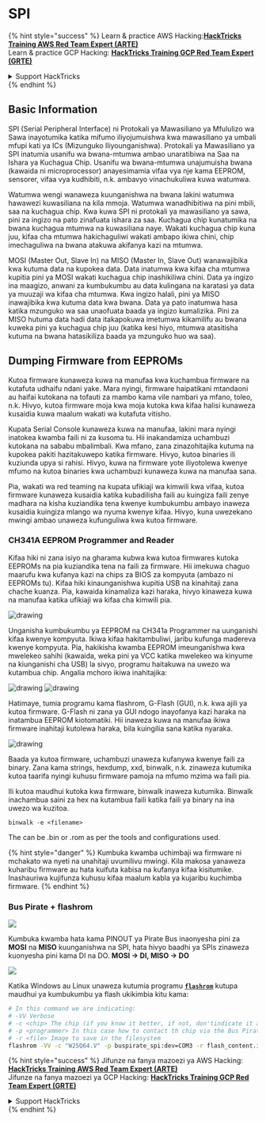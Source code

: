 # SPI

{% hint style="success" %}
Learn & practice AWS Hacking:<img src="/.gitbook/assets/arte.png" alt="" data-size="line">[**HackTricks Training AWS Red Team Expert (ARTE)**](https://training.hacktricks.xyz/courses/arte)<img src="/.gitbook/assets/arte.png" alt="" data-size="line">\
Learn & practice GCP Hacking: <img src="/.gitbook/assets/grte.png" alt="" data-size="line">[**HackTricks Training GCP Red Team Expert (GRTE)**<img src="/.gitbook/assets/grte.png" alt="" data-size="line">](https://training.hacktricks.xyz/courses/grte)

<details>

<summary>Support HackTricks</summary>

* Check the [**subscription plans**](https://github.com/sponsors/carlospolop)!
* **Join the** 💬 [**Discord group**](https://discord.gg/hRep4RUj7f) or the [**telegram group**](https://t.me/peass) or **follow** us on **Twitter** 🐦 [**@hacktricks\_live**](https://twitter.com/hacktricks\_live)**.**
* **Share hacking tricks by submitting PRs to the** [**HackTricks**](https://github.com/carlospolop/hacktricks) and [**HackTricks Cloud**](https://github.com/carlospolop/hacktricks-cloud) github repos.

</details>
{% endhint %}

## Basic Information

SPI (Serial Peripheral Interface) ni Protokali ya Mawasiliano ya Mfululizo wa Sawa inayotumika katika mifumo iliyojumuishwa kwa mawasiliano ya umbali mfupi kati ya ICs (Mizunguko Iliyounganishwa). Protokali ya Mawasiliano ya SPI inatumia usanifu wa bwana-mtumwa ambao unaratibiwa na Saa na Ishara ya Kuchagua Chip. Usanifu wa bwana-mtumwa unajumuisha bwana (kawaida ni microprocessor) anayesimamia vifaa vya nje kama EEPROM, sensorer, vifaa vya kudhibiti, n.k. ambavyo vinachukuliwa kuwa watumwa.

Watumwa wengi wanaweza kuunganishwa na bwana lakini watumwa hawawezi kuwasiliana na kila mmoja. Watumwa wanadhibitiwa na pini mbili, saa na kuchagua chip. Kwa kuwa SPI ni protokali ya mawasiliano ya sawa, pini za ingizo na pato zinafuata ishara za saa. Kuchagua chip kunatumika na bwana kuchagua mtumwa na kuwasiliana naye. Wakati kuchagua chip kuna juu, kifaa cha mtumwa hakichaguliwi wakati ambapo ikiwa chini, chip imechaguliwa na bwana atakuwa akifanya kazi na mtumwa.

MOSI (Master Out, Slave In) na MISO (Master In, Slave Out) wanawajibika kwa kutuma data na kupokea data. Data inatumwa kwa kifaa cha mtumwa kupitia pini ya MOSI wakati kuchagua chip inashikiliwa chini. Data ya ingizo ina maagizo, anwani za kumbukumbu au data kulingana na karatasi ya data ya muuzaji wa kifaa cha mtumwa. Kwa ingizo halali, pini ya MISO inawajibika kwa kutuma data kwa bwana. Data ya pato inatumwa hasa katika mzunguko wa saa unaofuata baada ya ingizo kumalizika. Pini za MISO hutuma data hadi data itakapokuwa imetumwa kikamilifu au bwana kuweka pini ya kuchagua chip juu (katika kesi hiyo, mtumwa atasitisha kutuma na bwana hatasikiliza baada ya mzunguko huo wa saa).

## Dumping Firmware from EEPROMs

Kutoa firmware kunaweza kuwa na manufaa kwa kuchambua firmware na kutafuta udhaifu ndani yake. Mara nyingi, firmware haipatikani mtandaoni au haifai kutokana na tofauti za mambo kama vile nambari ya mfano, toleo, n.k. Hivyo, kutoa firmware moja kwa moja kutoka kwa kifaa halisi kunaweza kusaidia kuwa maalum wakati wa kutafuta vitisho.

Kupata Serial Console kunaweza kuwa na manufaa, lakini mara nyingi inatokea kwamba faili ni za kusoma tu. Hii inakandamiza uchambuzi kutokana na sababu mbalimbali. Kwa mfano, zana zinazohitajika kutuma na kupokea pakiti hazitakuwepo katika firmware. Hivyo, kutoa binaries ili kuziunda upya si rahisi. Hivyo, kuwa na firmware yote iliyotolewa kwenye mfumo na kutoa binaries kwa uchambuzi kunaweza kuwa na manufaa sana.

Pia, wakati wa red teaming na kupata ufikiaji wa kimwili kwa vifaa, kutoa firmware kunaweza kusaidia katika kubadilisha faili au kuingiza faili zenye madhara na kisha kuziandika tena kwenye kumbukumbu ambayo inaweza kusaidia kuingiza mlango wa nyuma kwenye kifaa. Hivyo, kuna uwezekano mwingi ambao unaweza kufunguliwa kwa kutoa firmware.

### CH341A EEPROM Programmer and Reader

Kifaa hiki ni zana isiyo na gharama kubwa kwa kutoa firmwares kutoka EEPROMs na pia kuziandika tena na faili za firmware. Hii imekuwa chaguo maarufu kwa kufanya kazi na chips za BIOS za kompyuta (ambazo ni EEPROMs tu). Kifaa hiki kinaunganishwa kupitia USB na kinahitaji zana chache kuanza. Pia, kawaida kinamaliza kazi haraka, hivyo kinaweza kuwa na manufaa katika ufikiaji wa kifaa cha kimwili pia.

![drawing](../../.gitbook/assets/board\_image\_ch341a.jpg)

Unganisha kumbukumbu ya EEPROM na CH341a Programmer na uunganishi kifaa kwenye kompyuta. Ikiwa kifaa hakitambuliwi, jaribu kufunga madereva kwenye kompyuta. Pia, hakikisha kwamba EEPROM imeunganishwa kwa mwelekeo sahihi (kawaida, weka pini ya VCC katika mwelekeo wa kinyume na kiunganishi cha USB) la sivyo, programu haitakuwa na uwezo wa kutambua chip. Angalia mchoro ikiwa inahitajika:

![drawing](../../.gitbook/assets/connect\_wires\_ch341a.jpg) ![drawing](../../.gitbook/assets/eeprom\_plugged\_ch341a.jpg)

Hatimaye, tumia programu kama flashrom, G-Flash (GUI), n.k. kwa ajili ya kutoa firmware. G-Flash ni zana ya GUI ndogo inayofanya kazi haraka na inatambua EEPROM kiotomatiki. Hii inaweza kuwa na manufaa ikiwa firmware inahitaji kutolewa haraka, bila kuingilia sana katika nyaraka.

![drawing](../../.gitbook/assets/connected\_status\_ch341a.jpg)

Baada ya kutoa firmware, uchambuzi unaweza kufanywa kwenye faili za binary. Zana kama strings, hexdump, xxd, binwalk, n.k. zinaweza kutumika kutoa taarifa nyingi kuhusu firmware pamoja na mfumo mzima wa faili pia.

Ili kutoa maudhui kutoka kwa firmware, binwalk inaweza kutumika. Binwalk inachambua saini za hex na kutambua faili katika faili ya binary na ina uwezo wa kuzitoa.
```
binwalk -e <filename>
```
The can be .bin or .rom as per the tools and configurations used.

{% hint style="danger" %}
Kumbuka kwamba uchimbaji wa firmware ni mchakato wa nyeti na unahitaji uvumilivu mwingi. Kila makosa yanaweza kuharibu firmware au hata kuifuta kabisa na kufanya kifaa kisitumike. Inashauriwa kujifunza kuhusu kifaa maalum kabla ya kujaribu kuchimba firmware.
{% endhint %}

### Bus Pirate + flashrom

![](<../../.gitbook/assets/image (910).png>)

Kumbuka kwamba hata kama PINOUT ya Pirate Bus inaonyesha pini za **MOSI** na **MISO** kuunganishwa na SPI, hata hivyo baadhi ya SPIs zinaweza kuonyesha pini kama DI na DO. **MOSI -> DI, MISO -> DO**

![](<../../.gitbook/assets/image (360).png>)

Katika Windows au Linux unaweza kutumia programu [**`flashrom`**](https://www.flashrom.org/Flashrom) kutupa maudhui ya kumbukumbu ya flash ukikimbia kitu kama:
```bash
# In this command we are indicating:
# -VV Verbose
# -c <chip> The chip (if you know it better, if not, don'tindicate it and the program might be able to find it)
# -p <programmer> In this case how to contact th chip via the Bus Pirate
# -r <file> Image to save in the filesystem
flashrom -VV -c "W25Q64.V" -p buspirate_spi:dev=COM3 -r flash_content.img
```
{% hint style="success" %}
Jifunze na fanya mazoezi ya AWS Hacking:<img src="/.gitbook/assets/arte.png" alt="" data-size="line">[**HackTricks Training AWS Red Team Expert (ARTE)**](https://training.hacktricks.xyz/courses/arte)<img src="/.gitbook/assets/arte.png" alt="" data-size="line">\
Jifunze na fanya mazoezi ya GCP Hacking: <img src="/.gitbook/assets/grte.png" alt="" data-size="line">[**HackTricks Training GCP Red Team Expert (GRTE)**<img src="/.gitbook/assets/grte.png" alt="" data-size="line">](https://training.hacktricks.xyz/courses/grte)

<details>

<summary>Support HackTricks</summary>

* Angalia [**mpango wa usajili**](https://github.com/sponsors/carlospolop)!
* **Jiunge na** 💬 [**kikundi cha Discord**](https://discord.gg/hRep4RUj7f) au [**kikundi cha telegram**](https://t.me/peass) au **tufuatilie** kwenye **Twitter** 🐦 [**@hacktricks\_live**](https://twitter.com/hacktricks\_live)**.**
* **Shiriki mbinu za hacking kwa kuwasilisha PRs kwa** [**HackTricks**](https://github.com/carlospolop/hacktricks) na [**HackTricks Cloud**](https://github.com/carlospolop/hacktricks-cloud) repos za github.

</details>
{% endhint %}
